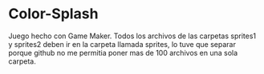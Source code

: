 # Color-Splash
Juego hecho con Game Maker.
Todos los archivos de las carpetas sprites1 y sprites2 deben ir en la carpeta llamada sprites,
lo tuve que separar porque github no me permitia poner mas de 100 archivos en una sola carpeta.
